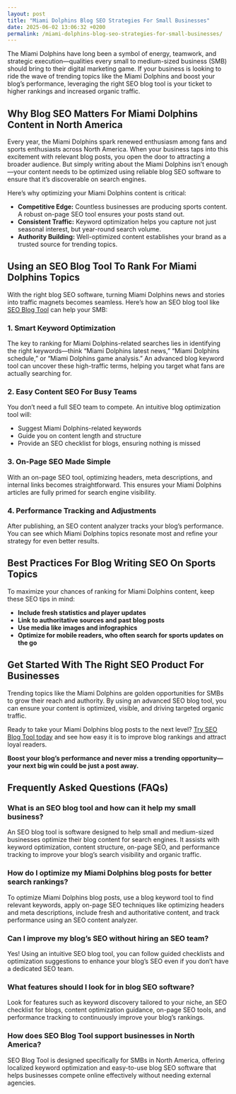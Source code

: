 ```yaml
---
layout: post
title: "Miami Dolphins Blog SEO Strategies For Small Businesses"
date: 2025-06-02 13:06:32 +0200
permalink: /miami-dolphins-blog-seo-strategies-for-small-businesses/
---
```

The Miami Dolphins have long been a symbol of energy, teamwork, and strategic execution—qualities every small to medium-sized business (SMB) should bring to their digital marketing game. If your business is looking to ride the wave of trending topics like the Miami Dolphins and boost your blog’s performance, leveraging the right SEO blog tool is your ticket to higher rankings and increased organic traffic.

## Why Blog SEO Matters For Miami Dolphins Content in North America

Every year, the Miami Dolphins spark renewed enthusiasm among fans and sports enthusiasts across North America. When your business taps into this excitement with relevant blog posts, you open the door to attracting a broader audience. But simply writing about the Miami Dolphins isn’t enough—your content needs to be optimized using reliable blog SEO software to ensure that it’s discoverable on search engines.

Here’s why optimizing your Miami Dolphins content is critical:
- **Competitive Edge:** Countless businesses are producing sports content. A robust on-page SEO tool ensures your posts stand out.
- **Consistent Traffic:** Keyword optimization helps you capture not just seasonal interest, but year-round search volume.
- **Authority Building:** Well-optimized content establishes your brand as a trusted source for trending topics.

## Using an SEO Blog Tool To Rank For Miami Dolphins Topics

With the right blog SEO software, turning Miami Dolphins news and stories into traffic magnets becomes seamless. Here’s how an SEO blog tool like [SEO Blog Tool](https://seoblogtool.com/) can help your SMB:

### 1. Smart Keyword Optimization

The key to ranking for Miami Dolphins-related searches lies in identifying the right keywords—think “Miami Dolphins latest news,” “Miami Dolphins schedule,” or “Miami Dolphins game analysis.” An advanced blog keyword tool can uncover these high-traffic terms, helping you target what fans are actually searching for.

### 2. Easy Content SEO For Busy Teams

You don’t need a full SEO team to compete. An intuitive blog optimization tool will:
- Suggest Miami Dolphins-related keywords
- Guide you on content length and structure
- Provide an SEO checklist for blogs, ensuring nothing is missed

### 3. On-Page SEO Made Simple

With an on-page SEO tool, optimizing headers, meta descriptions, and internal links becomes straightforward. This ensures your Miami Dolphins articles are fully primed for search engine visibility.

### 4. Performance Tracking and Adjustments

After publishing, an SEO content analyzer tracks your blog’s performance. You can see which Miami Dolphins topics resonate most and refine your strategy for even better results.

## Best Practices For Blog Writing SEO On Sports Topics

To maximize your chances of ranking for Miami Dolphins content, keep these SEO tips in mind:
- **Include fresh statistics and player updates**
- **Link to authoritative sources and past blog posts**
- **Use media like images and infographics**
- **Optimize for mobile readers, who often search for sports updates on the go**

## Get Started With The Right SEO Product For Businesses

Trending topics like the Miami Dolphins are golden opportunities for SMBs to grow their reach and authority. By using an advanced SEO blog tool, you can ensure your content is optimized, visible, and driving targeted organic traffic.

Ready to take your Miami Dolphins blog posts to the next level? [Try SEO Blog Tool today](https://seoblogtool.com/) and see how easy it is to improve blog rankings and attract loyal readers.

**Boost your blog’s performance and never miss a trending opportunity—your next big win could be just a post away.**

## Frequently Asked Questions (FAQs)

### What is an SEO blog tool and how can it help my small business?

An SEO blog tool is software designed to help small and medium-sized businesses optimize their blog content for search engines. It assists with keyword optimization, content structure, on-page SEO, and performance tracking to improve your blog’s search visibility and organic traffic.

### How do I optimize my Miami Dolphins blog posts for better search rankings?

To optimize Miami Dolphins blog posts, use a blog keyword tool to find relevant keywords, apply on-page SEO techniques like optimizing headers and meta descriptions, include fresh and authoritative content, and track performance using an SEO content analyzer.

### Can I improve my blog’s SEO without hiring an SEO team?

Yes! Using an intuitive SEO blog tool, you can follow guided checklists and optimization suggestions to enhance your blog’s SEO even if you don’t have a dedicated SEO team.

### What features should I look for in blog SEO software?

Look for features such as keyword discovery tailored to your niche, an SEO checklist for blogs, content optimization guidance, on-page SEO tools, and performance tracking to continuously improve your blog’s rankings.

### How does SEO Blog Tool support businesses in North America?

SEO Blog Tool is designed specifically for SMBs in North America, offering localized keyword optimization and easy-to-use blog SEO software that helps businesses compete online effectively without needing external agencies.

<script type="application/ld+json">
{
  "@context": "https://schema.org",
  "@type": "BlogPosting",
  "headline": "Miami Dolphins Blog SEO Strategies For Small Businesses",
  "description": "Learn how small to medium-sized businesses can leverage SEO blog tools to optimize Miami Dolphins content, improve blog rankings, and drive organic traffic.",
  "author": {
    "@type": "Person",
    "name": "SEO Blog Tool"
  },
  "publisher": {
    "@type": "Person",
    "name": "SEO Blog Tool"
  },
  "mainEntityOfPage": {
    "@type": "WebPage",
    "@id": "https://seoblogtool.com/miami-dolphins-blog-seo-strategies"
  },
  "datePublished": "2024-06-01",
  "dateModified": "2024-06-01",
  "keywords": "SEO blog tool, blog SEO software, keyword optimization, content SEO, on-page SEO tool, blog writing SEO, blog keyword tool, SEO tools for SMBs, SEO checklist for blogs, SEO content analyzer, blog optimization tool, SEO product for businesses, improve blog rankings",
  "url": "https://seoblogtool.com/miami-dolphins-blog-seo-strategies",
  "inLanguage": "en-US"
}
</script>

<script type="application/ld+json">
{
  "@context": "https://schema.org",
  "@type": "FAQPage",
  "mainEntity": [
    {
      "@type": "Question",
      "name": "What is an SEO blog tool and how can it help my small business?",
      "acceptedAnswer": {
        "@type": "Answer",
        "text": "An SEO blog tool is software designed to help small and medium-sized businesses optimize their blog content for search engines. It assists with keyword optimization, content structure, on-page SEO, and performance tracking to improve your blog’s search visibility and organic traffic."
      }
    },
    {
      "@type": "Question",
      "name": "How do I optimize my Miami Dolphins blog posts for better search rankings?",
      "acceptedAnswer": {
        "@type": "Answer",
        "text": "To optimize Miami Dolphins blog posts, use a blog keyword tool to find relevant keywords, apply on-page SEO techniques like optimizing headers and meta descriptions, include fresh and authoritative content, and track performance using an SEO content analyzer."
      }
    },
    {
      "@type": "Question",
      "name": "Can I improve my blog’s SEO without hiring an SEO team?",
      "acceptedAnswer": {
        "@type": "Answer",
        "text": "Yes! Using an intuitive SEO blog tool, you can follow guided checklists and optimization suggestions to enhance your blog’s SEO even if you don’t have a dedicated SEO team."
      }
    },
    {
      "@type": "Question",
      "name": "What features should I look for in blog SEO software?",
      "acceptedAnswer": {
        "@type": "Answer",
        "text": "Look for features such as keyword discovery tailored to your niche, an SEO checklist for blogs, content optimization guidance, on-page SEO tools, and performance tracking to continuously improve your blog’s rankings."
      }
    },
    {
      "@type": "Question",
      "name": "How does SEO Blog Tool support businesses in North America?",
      "acceptedAnswer": {
        "@type": "Answer",
        "text": "SEO Blog Tool is designed specifically for SMBs in North America, offering localized keyword optimization and easy-to-use blog SEO software that helps businesses compete online effectively without needing external agencies."
      }
    }
  ]
}
</script>